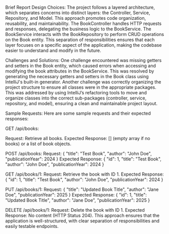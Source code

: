 Brief Report
Design Choices:
The project follows a layered architecture, which separates concerns into distinct layers: the Controller, Service, Repository, and Model. This approach promotes code organization, reusability, and maintainability. The BookController handles HTTP requests and responses, delegating the business logic to the BookService. The BookService interacts with the BookRepository to perform CRUD operations on the Book entity. This separation of responsibilities ensures that each layer focuses on a specific aspect of the application, making the codebase easier to understand and modify in the future.

Challenges and Solutions:
One challenge encountered was missing getters and setters in the Book entity, which caused errors when accessing and modifying the book attributes in the BookService. This was resolved by generating the necessary getters and setters in the Book class using IntelliJ's built-in generator. Another challenge was correctly organizing the project structure to ensure all classes were in the appropriate packages. This was addressed by using IntelliJ’s refactoring tools to move and organize classes into the correct sub-packages (controller, service, repository, and model), ensuring a clean and maintainable project layout.

Sample Requests:
Here are some sample requests and their expected responses:

GET /api/books:

Request: Retrieve all books.
Expected Response: [] (empty array if no books) or a list of book objects.

POST /api/books:
Request:
{
"title": "Test Book",
"author": "John Doe",
"publicationYear": 2024
}
Expected Response:
{
"id": 1,
"title": "Test Book",
"author": "John Doe",
"publicationYear": 2024
}

GET /api/books/1:
Request: Retrieve the book with ID 1.
Expected Response:
{
"id": 1,
"title": "Test Book",
"author": "John Doe",
"publicationYear": 2024
}

PUT /api/books/1:
Request:
{
"title": "Updated Book Title",
"author": "Jane Doe",
"publicationYear": 2025
}
Expected Response:
{
"id": 1,
"title": "Updated Book Title",
"author": "Jane Doe",
"publicationYear": 2025
}

DELETE /api/books/1:
Request: Delete the book with ID 1.
Expected Response: No content (HTTP Status 204).
This approach ensures that the application is well-structured, with clear separation of responsibilities and easily testable endpoints.









